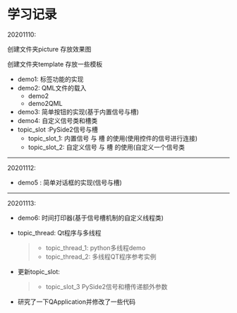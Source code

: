 # 学习记录

20201110:

创建文件夹picture 存放效果图

创建文件夹template 存放一些模板

* demo1: 标签功能的实现
* demo2: QML文件的载入
    * demo2
    * demo2QML
* demo3: 简单按钮的实现(基于内置信号与槽)
* demo4: 自定义信号类和槽类
* topic_slot :PySide2信号与槽
   * topic_slot_1: 内置信号 与 槽 的使用(使用控件的信号进行连接)
   * topic_slot_2: 自定义信号 与 槽 的使用(自定义一个信号类

---

20201112:

* demo5 : 简单对话框的实现(信号与槽)

---

20201113:

* demo6: 时间打印器(基于信号槽机制的自定义线程类)

* topic_thread: Qt程序与多线程

  >* topic_thread_1: python多线程demo
  >* topic_thread_2: 多线程QT程序参考实例

* 更新topic_slot:

  > * topic_slot_3 PySide2信号和槽传递额外参数

* 研究了一下QApplication并修改了一些代码

